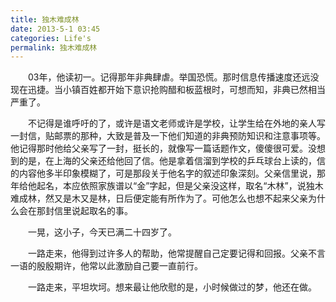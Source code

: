 ```yaml
---
title: 独木难成林
date: 2013-5-1 03:45
categories: Life's
permalink: 独木难成林 
---
```


　　03年，他读初一。记得那年非典肆虐。举国恐慌。那时信息传播速度还远没现在迅捷。当小镇百姓都开始下意识抢购醋和板蓝根时，可想而知，非典已然相当严重了。

　　不记得是谁呼吁的了，或许是语文老师或许是学校，让学生给在外地的亲人写一封信，贴邮票的那种，大致是普及一下他们知道的非典预防知识和注意事项等。他记得那时他给父亲写了一封，挺长的，就像写一篇话题作文，傻傻很可爱。没想到的是，在上海的父亲还给他回了信。他是拿着信溜到学校的乒乓球台上读的，信的内容他多半印象模糊了，可是那段关于他名字的叙述印象深刻。父亲信里说，那年给他起名，本应依照家族谱以“金”字起，但是父亲没这样，取名“木林”，说独木难成林，然又是木又是林，日后便定能有所作为了。可他怎么也想不起来父亲为什么会在那封信里说起取名的事。

　　一晃，这小子，今天已满二十四岁了。

　　一路走来，他得到过许多人的帮助，他常提醒自己定要记得和回报。父亲不言一语的殷殷期许，他常以此激励自己要一直前行。

　　一路走来，平坦坎坷。想来最让他欣慰的是，小时候做过的梦，他还在做。